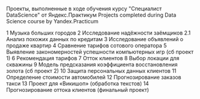 Проекты, выполненные в ходе обучения курсу "Специалист DataScience" от Яндекс.Практикум
Projects completed during Data Science course by Yandex.Practicum

1 Музыка больших городов
2 Исследование надёжности заёмщиков
2.1 Анализ похожих данных по кредитам
3 Исследование объявлений о продаже квартир
4 Сравнение тарифов сотового оператора
5 Выявление закономерностей успешности компьютерных игр (сб проект 1)
6 Рекомендация тарифов
7 Отток клиентов
8 Выбор локации для скважины
9 Модель предсказания коэффициента восстановления золота (сб проект 2)
10 Защита персональных данных клиентов
11 Определение стоимости автомобилей
12 Прогнозирование заказов такси
13 Проект для «Викишоп» (обработка текстов)
14 Прогнозирование оттока клиентов (финальный проект)
